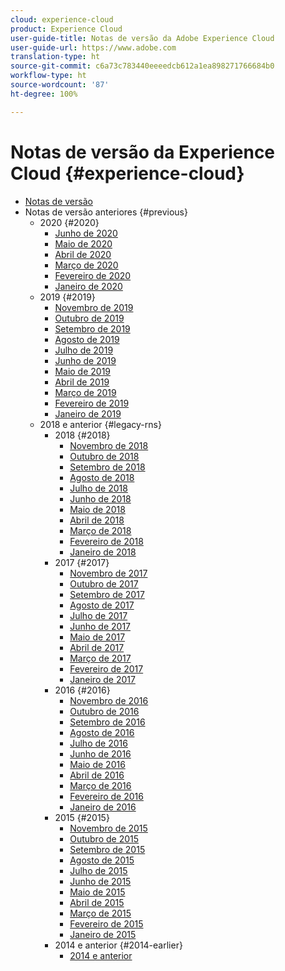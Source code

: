 ```yaml
---
cloud: experience-cloud
product: Experience Cloud
user-guide-title: Notas de versão da Adobe Experience Cloud
user-guide-url: https://www.adobe.com
translation-type: ht
source-git-commit: c6a73c783440eeeedcb612a1ea898271766684b0
workflow-type: ht
source-wordcount: '87'
ht-degree: 100%

---
```



# Notas de versão da Experience Cloud {#experience-cloud}

+ [Notas de versão](current.md)
+ Notas de versão anteriores {#previous}
   + 2020 {#2020}
      + [Junho de 2020](c-legacy-releases/2020/06182020.md)
      + [Maio de 2020](c-legacy-releases/2020/05212020.md)
      + [Abril de 2020](c-legacy-releases/2020/04162020.md)
      + [Março de 2020](c-legacy-releases/2020/03122020.md)
      + [Fevereiro de 2020](c-legacy-releases/2020/02202020.md)
      + [Janeiro de 2020](c-legacy-releases/2020/01162020.md)
   + 2019 {#2019}
      + [Novembro de 2019](c-legacy-releases/2019/10312019.md)
      + [Outubro de 2019](c-legacy-releases/2019/10102019.md)
      + [Setembro de 2019](c-legacy-releases/2019/09122019.md)
      + [Agosto de 2019](c-legacy-releases/2019/08082019.md)
      + [Julho de 2019](c-legacy-releases/2019/07182019.md)
      + [Junho de 2019](c-legacy-releases/2019/06132019.md)
      + [Maio de 2019](c-legacy-releases/2019/05092019.md)
      + [Abril de 2019](c-legacy-releases/2019/04112019.md)
      + [Março de 2019](c-legacy-releases/2019/03072019.md)
      + [Fevereiro de 2019](c-legacy-releases/2019/02072019.md)
      + [Janeiro de 2019](c-legacy-releases/2019/01172019.md)
   + 2018 e anterior {#legacy-rns}
      + 2018 {#2018}
         + [Novembro de 2018](c-legacy-releases/2018/11012018.md)
         + [Outubro de 2018](c-legacy-releases/2018/10112018.md)
         + [Setembro de 2018](c-legacy-releases/2018/09132018.md)
         + [Agosto de 2018](c-legacy-releases/2018/08092018.md)
         + [Julho de 2018](c-legacy-releases/2018/07192018.md)
         + [Junho de 2018](c-legacy-releases/2018/06142018.md)
         + [Maio de 2018](c-legacy-releases/2018/05102018.md)
         + [Abril de 2018](c-legacy-releases/2018/04122018.md)
         + [Março de 2018](c-legacy-releases/2018/03082018.md)
         + [Fevereiro de 2018](c-legacy-releases/2018/02082018.md)
         + [Janeiro de 2018](c-legacy-releases/2018/01182018.md)
      + 2017 {#2017}
         + [Novembro de 2017](c-legacy-releases/2017/11092017.md)
         + [Outubro de 2017](c-legacy-releases/2017/10262017.md)
         + [Setembro de 2017](c-legacy-releases/2017/09212017.md)
         + [Agosto de 2017](c-legacy-releases/2017/08172017.md)
         + [Julho de 2017](c-legacy-releases/2017/07202017.md)
         + [Junho de 2017](c-legacy-releases/2017/06082017.md)
         + [Maio de 2017](c-legacy-releases/2017/05182017.md)
         + [Abril de 2017](c-legacy-releases/2017/04202017.md)
         + [Março de 2017](c-legacy-releases/2017/03092017.md)
         + [Fevereiro de 2017](c-legacy-releases/2017/02162017.md)
         + [Janeiro de 2017](c-legacy-releases/2017/01192017.md)
      + 2016 {#2016}
         + [Novembro de 2016](c-legacy-releases/2016/11102016.md)
         + [Outubro de 2016](c-legacy-releases/2016/10202016.md)
         + [Setembro de 2016](c-legacy-releases/2016/09152016.md)
         + [Agosto de 2016](c-legacy-releases/2016/08182016.md)
         + [Julho de 2016](c-legacy-releases/2016/07212016.md)
         + [Junho de 2016](c-legacy-releases/2016/06162016.md)
         + [Maio de 2016](c-legacy-releases/2016/05192016.md)
         + [Abril de 2016](c-legacy-releases/2016/04212016.md)
         + [Março de 2016](c-legacy-releases/2016/03172016.md)
         + [Fevereiro de 2016](c-legacy-releases/2016/02182016.md)
         + [Janeiro de 2016](c-legacy-releases/2016/01212016.md)
      + 2015 {#2015}
         + [Novembro de 2015](c-legacy-releases/2015/11052015.md)
         + [Outubro de 2015](c-legacy-releases/2015/10152015.md)
         + [Setembro de 2015](c-legacy-releases/2015/09172015.md)
         + [Agosto de 2015](c-legacy-releases/2015/08202015.md)
         + [Julho de 2015](c-legacy-releases/2015/07162015.md)
         + [Junho de 2015](c-legacy-releases/2015/06182015.md)
         + [Maio de 2015](c-legacy-releases/2015/05212015.md)
         + [Abril de 2015](c-legacy-releases/2015/04162015.md)
         + [Março de 2015](c-legacy-releases/2015/03192015.md)
         + [Fevereiro de 2015](c-legacy-releases/2015/02192015.md)
         + [Janeiro de 2015](c-legacy-releases/2015/01152015.md)
      + 2014 e anterior {#2014-earlier}
         + [2014 e anterior](c-legacy-releases/2014-earlier.md)